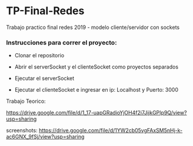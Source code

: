 # TP-Final-Redes
Trabajo practico final redes 2019 - modelo cliente/servidor con sockets

### Instrucciones para correr el proyecto:

- Clonar el repositorio

- Abrir el serverSocket y el clienteSocket como proyectos separados

- Ejecutar el serverSocket

- Ejecutar el clienteSocket e ingresar en ip: Localhost y Puerto: 3000


Trabajo Teorico:

https://drive.google.com/file/d/1_17-uapGRadioYjOH4f2i7JijkGPIp9Q/view?usp=sharing


screenshots:
https://drive.google.com/file/d/1YW2cb05vgFAxSM5nHj-k-ac6GNX_9fSj/view?usp=sharing
